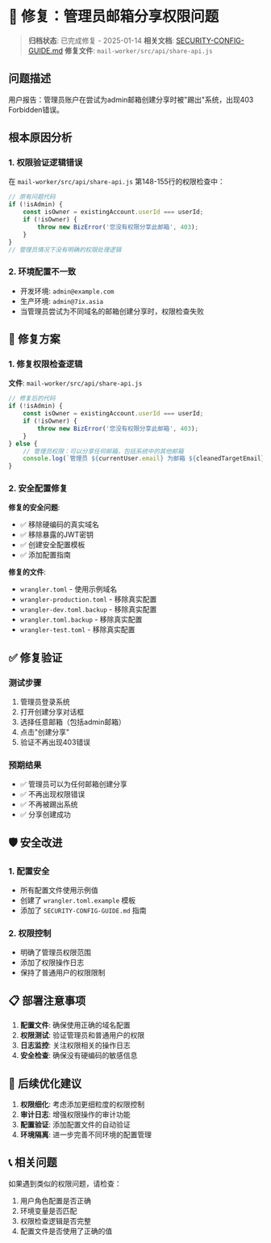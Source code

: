 # 🐛 修复：管理员邮箱分享权限问题

> **归档状态**: 已完成修复 - 2025-01-14
> **相关文档**: [SECURITY-CONFIG-GUIDE.md](./SECURITY-CONFIG-GUIDE.md)
> **修复文件**: `mail-worker/src/api/share-api.js`

## 问题描述

用户报告：管理员账户在尝试为admin邮箱创建分享时被"踢出"系统，出现403 Forbidden错误。

## 根本原因分析

### 1. 权限验证逻辑错误
在 `mail-worker/src/api/share-api.js` 第148-155行的权限检查中：

```javascript
// 原有问题代码
if (!isAdmin) {
    const isOwner = existingAccount.userId === userId;
    if (!isOwner) {
        throw new BizError('您没有权限分享此邮箱', 403);
    }
}
// 管理员情况下没有明确的权限处理逻辑
```

### 2. 环境配置不一致
- 开发环境: `admin@example.com`
- 生产环境: `admin@7ix.asia`
- 当管理员尝试为不同域名的邮箱创建分享时，权限检查失败

## 🔧 修复方案

### 1. 修复权限检查逻辑

**文件**: `mail-worker/src/api/share-api.js`

```javascript
// 修复后的代码
if (!isAdmin) {
    const isOwner = existingAccount.userId === userId;
    if (!isOwner) {
        throw new BizError('您没有权限分享此邮箱', 403);
    }
} else {
    // 管理员权限：可以分享任何邮箱，包括系统中的其他邮箱
    console.log(`管理员 ${currentUser.email} 为邮箱 ${cleanedTargetEmail} 创建分享`);
}
```

### 2. 安全配置修复

**修复的安全问题**:
- ✅ 移除硬编码的真实域名
- ✅ 移除暴露的JWT密钥
- ✅ 创建安全配置模板
- ✅ 添加配置指南

**修复的文件**:
- `wrangler.toml` - 使用示例域名
- `wrangler-production.toml` - 移除真实配置
- `wrangler-dev.toml.backup` - 移除真实配置
- `wrangler.toml.backup` - 移除真实配置
- `wrangler-test.toml` - 移除真实配置

## ✅ 修复验证

### 测试步骤
1. 管理员登录系统
2. 打开创建分享对话框
3. 选择任意邮箱（包括admin邮箱）
4. 点击"创建分享"
5. 验证不再出现403错误

### 预期结果
- ✅ 管理员可以为任何邮箱创建分享
- ✅ 不再出现权限错误
- ✅ 不再被踢出系统
- ✅ 分享创建成功

## 🛡️ 安全改进

### 1. 配置安全
- 所有配置文件使用示例值
- 创建了 `wrangler.toml.example` 模板
- 添加了 `SECURITY-CONFIG-GUIDE.md` 指南

### 2. 权限控制
- 明确了管理员权限范围
- 添加了权限操作日志
- 保持了普通用户的权限限制

## 📋 部署注意事项

1. **配置文件**: 确保使用正确的域名配置
2. **权限测试**: 验证管理员和普通用户的权限
3. **日志监控**: 关注权限相关的操作日志
4. **安全检查**: 确保没有硬编码的敏感信息

## 🔄 后续优化建议

1. **权限细化**: 考虑添加更细粒度的权限控制
2. **审计日志**: 增强权限操作的审计功能
3. **配置验证**: 添加配置文件的自动验证
4. **环境隔离**: 进一步完善不同环境的配置管理

## 📞 相关问题

如果遇到类似的权限问题，请检查：
1. 用户角色配置是否正确
2. 环境变量是否匹配
3. 权限检查逻辑是否完整
4. 配置文件是否使用了正确的值
